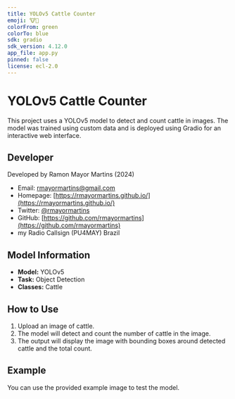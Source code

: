 ```yaml
---
title: YOLOv5 Cattle Counter
emoji: 🐮🤖
colorFrom: green
colorTo: blue
sdk: gradio
sdk_version: 4.12.0
app_file: app.py
pinned: false
license: ecl-2.0
---
```


# YOLOv5 Cattle Counter

This project uses a YOLOv5 model to detect and count cattle in images. The model was trained using custom data and is deployed using Gradio for an interactive web interface.

## Developer

Developed by Ramon Mayor Martins (2024)

- Email: [rmayormartins@gmail.com](mailto:rmayormartins@gmail.com)
- Homepage: [https://rmayormartins.github.io/](https://rmayormartins.github.io/)
- Twitter: [@rmayormartins](https://twitter.com/rmayormartins)
- GitHub: [https://github.com/rmayormartins](https://github.com/rmayormartins)
- my Radio Callsign (PU4MAY) Brazil

## Model Information
- **Model:** YOLOv5
- **Task:** Object Detection
- **Classes:** Cattle

## How to Use
1. Upload an image of cattle.
2. The model will detect and count the number of cattle in the image.
3. The output will display the image with bounding boxes around detected cattle and the total count.

## Example
You can use the provided example image to test the model.


